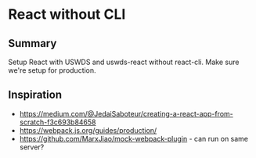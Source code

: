 # React without CLI

## Summary

Setup React with USWDS and uswds-react without react-cli.
Make sure we're setup for production.

## Inspiration

- https://medium.com/@JedaiSaboteur/creating-a-react-app-from-scratch-f3c693b84658
- https://webpack.js.org/guides/production/
- https://github.com/MarxJiao/mock-webpack-plugin - can run on same server?

